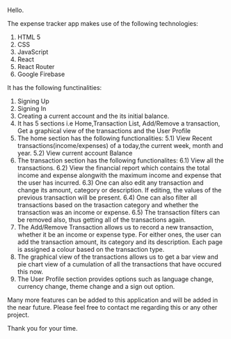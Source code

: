 Hello.

The expense tracker app makes use of the following technologies:
1) HTML 5
2) CSS
3) JavaScript
4) React
5) React Router
6) Google Firebase

It has the following functinalities:
1) Signing Up
2) Signing In
3) Creating a current account and the its initial balance.
4) It has 5 sections i.e Home,Transaction List, Add/Remove a transaction, Get a graphical view of the transactions and the User Profile
5) The home section has the following functionalities:
   5.1) View Recent transactions(income/expenses) of a today,the current week, month and year.
   5.2) View current account Balance
6) The transaction section has the following functionalites:
   6.1) View all the transactions.
   6.2) View the financial report which contains the total income and expense alongwith the maximum income and expense that the user has incurred.
   6.3) One can also edit any transaction and change its amount, category or description. If editing, the values of the previous transaction will be present.
   6.4) One can also filter all transactions based on the trasaction category and whether the transaction was an income or expense.
   6.5) The transaction filters can be removed also, thus getting all of the transactions again.
7) The Add/Remove Transaction allows us to record a new transaction, whether it be an income or expense type. For either ones, the user can add the transaction
   amount, its category and its description. Each page is assigned a colour based on the transaction type.
8) The graphical view of the transactions allows us to get a bar view and pie chart view of a cumulation of all the transactions that have occured this now.
9) The User Profile section provides options such as language change, currency change, theme change and a sign out option.


Many more features can be added to this application and will be added in the near future.
Please feel free to contact me regarding this or any other project. 

Thank you for your time.

